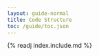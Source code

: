 ```yaml
---
layout: guide-normal
title: Code Structure
toc: /guide/toc.json
---
```


{% readj index.include.md %}
